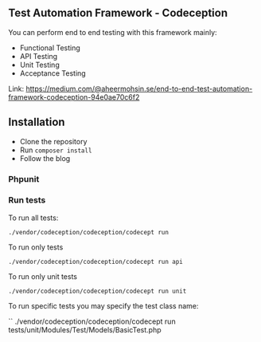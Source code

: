 ## Test Automation Framework - Codeception

You can perform end to end testing with this framework mainly:
- Functional Testing
- API Testing
- Unit Testing
- Acceptance Testing

Link: 
https://medium.com/@aheermohsin.se/end-to-end-test-automation-framework-codeception-94e0ae70c6f2

## Installation

- Clone the repository 
- Run `composer install`
- Follow the blog

### Phpunit

### Run tests

To run all tests:

``
./vendor/codeception/codeception/codecept run
``

To run only tests

``
./vendor/codeception/codeception/codecept run api 
``

To run only unit tests

``
./vendor/codeception/codeception/codecept run unit 
``

To run specific tests you may specify the test class name:

``
./vendor/codeception/codeception/codecept run tests/unit/Modules/Test/Models/BasicTest.php